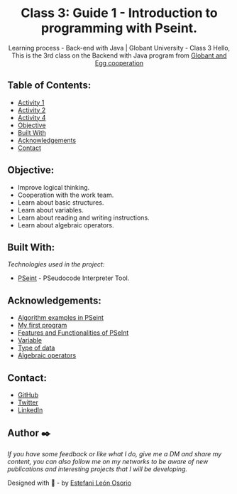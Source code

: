 <h1 align="center">Class 3: Guide 1 - Introduction to programming with Pseint.</h1>

<div align="center">
Learning process - Back-end with Java | Globant University - Class 3
Hello, This is the 3rd class on the Backend with Java program from <a href="https://globant.eggcooperation.com/" target="_blank">Globant and Egg cooperation</a>
</div>

<!-- TABLE OF CONTENTS -->

## Table of Contents:

- <a href="https://github.com/EstefaniLeon/Back-end-with-Java-Globant-University/tree/main/Class%203/Activity%201" target="_blank">Activity 1</a>
- <a href="https://github.com/EstefaniLeon/Back-end-with-Java-Globant-University/tree/main/Class%203/Activity%202" target="_blank">Activity 2</a>
- <a href="https://github.com/EstefaniLeon/Back-end-with-Java-Globant-University/tree/main/Class%203/Activity%204" target="_blank">Activity 4</a>
- [Objective](#objective)
- [Built With](#built-with)
- [Acknowledgements](#acknowledgements)
- [Contact](#contact)

<!-- OBJECTIVE -->

## Objective:

- Improve logical thinking.
- Cooperation with the work team.
- Learn about basic structures.
- Learn about variables.
- Learn about reading and writing instructions.
- Learn about algebraic operators.

<!-- BUILD WITH -->

## Built With:

_Technologies used in the project:_

- [PSeint](https://pseint.sourceforge.net/) - PSeudocode Interpreter Tool.

<!-- ACKNOWLEDGEMENTS -->

## Acknowledgements:

- [Algorithm examples in PSeint](https://pseint.sourceforge.net/index.php?page=ejemplos.php)
- [My first program](https://www.youtube.com/playlist?list=PLgwlfcqa5h3y6zGNWrZa20YaWX9nziO38)
- [Features and Functionalities of PSeInt](https://pseint.sourceforge.net/index.php?page=features.php)
- [Variable](https://es.wikipedia.org/wiki/Variable_(programaci%C3%B3n))
- [Type of data](https://es.wikipedia.org/wiki/Tipo_de_dato)
- [Algebraic operators](https://pseint.sourceforge.net/index.php?page=pseudocodigo.php)

<!-- CONTACT -->

## Contact:

- [GitHub](https://github.com/EstefaniLeon)
- [Twitter](https://twitter.com/Esleos1)
- [LinkedIn](https://www.linkedin.com/in/estefani-leon-osorio-34a56a244/)

## Author ✒️

_If you have some feedback or like what I do, give me a DM and share my content, you can also follow me on my networks to be aware of new publications and interesting projects that I will be developing._

Designed with 💖 - by [Estefani León Osorio](https://github.com/EstefaniLeon)
